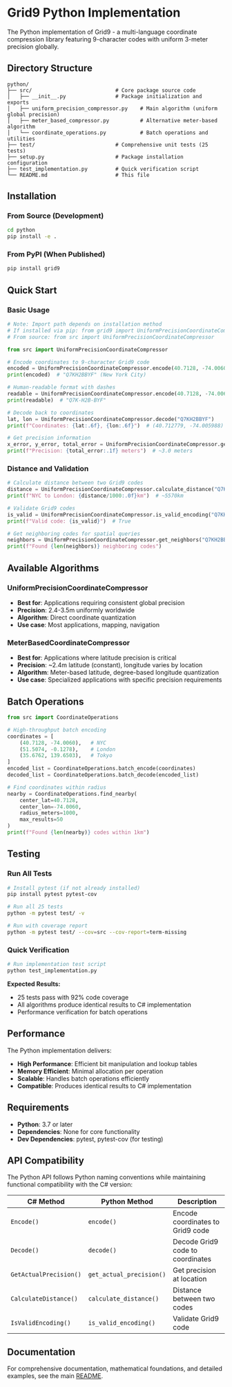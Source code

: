 # Grid9 Python Implementation

The Python implementation of Grid9 - a multi-language coordinate compression library featuring 9-character codes with uniform 3-meter precision globally.

## Directory Structure

```
python/
├── src/                           # Core package source code
│   ├── __init__.py                # Package initialization and exports
│   ├── uniform_precision_compressor.py    # Main algorithm (uniform global precision)
│   ├── meter_based_compressor.py          # Alternative meter-based algorithm
│   └── coordinate_operations.py           # Batch operations and utilities
├── test/                          # Comprehensive unit tests (25 tests)
├── setup.py                       # Package installation configuration
├── test_implementation.py         # Quick verification script
└── README.md                      # This file
```

## Installation

### From Source (Development)
```bash
cd python
pip install -e .
```

### From PyPI (When Published)
```bash
pip install grid9
```

## Quick Start

### Basic Usage
```python
# Note: Import path depends on installation method
# If installed via pip: from grid9 import UniformPrecisionCoordinateCompressor
# From source: from src import UniformPrecisionCoordinateCompressor

from src import UniformPrecisionCoordinateCompressor

# Encode coordinates to 9-character Grid9 code
encoded = UniformPrecisionCoordinateCompressor.encode(40.7128, -74.0060)
print(encoded)  # "Q7KH2BBYF" (New York City)

# Human-readable format with dashes
readable = UniformPrecisionCoordinateCompressor.encode(40.7128, -74.0060, human_readable=True)
print(readable)  # "Q7K-H2B-BYF"

# Decode back to coordinates
lat, lon = UniformPrecisionCoordinateCompressor.decode("Q7KH2BBYF")
print(f"Coordinates: {lat:.6f}, {lon:.6f}")  # (40.712779, -74.005988)

# Get precision information
x_error, y_error, total_error = UniformPrecisionCoordinateCompressor.get_actual_precision(40.7128, -74.0060)
print(f"Precision: {total_error:.1f} meters")  # ~3.0 meters
```

### Distance and Validation
```python
# Calculate distance between two Grid9 codes
distance = UniformPrecisionCoordinateCompressor.calculate_distance("Q7KH2BBYF", "S50MBZX2Y")
print(f"NYC to London: {distance/1000:.0f}km")  # ~5570km

# Validate Grid9 codes
is_valid = UniformPrecisionCoordinateCompressor.is_valid_encoding("Q7KH2BBYF")
print(f"Valid code: {is_valid}")  # True

# Get neighboring codes for spatial queries
neighbors = UniformPrecisionCoordinateCompressor.get_neighbors("Q7KH2BBYF")
print(f"Found {len(neighbors)} neighboring codes")
```

## Available Algorithms

### UniformPrecisionCoordinateCompressor
- **Best for**: Applications requiring consistent global precision
- **Precision**: 2.4-3.5m uniformly worldwide  
- **Algorithm**: Direct coordinate quantization
- **Use case**: Most applications, mapping, navigation

### MeterBasedCoordinateCompressor  
- **Best for**: Applications where latitude precision is critical
- **Precision**: ~2.4m latitude (constant), longitude varies by location
- **Algorithm**: Meter-based latitude, degree-based longitude quantization
- **Use case**: Specialized applications with specific precision requirements

## Batch Operations

```python
from src import CoordinateOperations

# High-throughput batch encoding
coordinates = [
    (40.7128, -74.0060),   # NYC
    (51.5074, -0.1278),    # London  
    (35.6762, 139.6503),   # Tokyo
]
encoded_list = CoordinateOperations.batch_encode(coordinates)
decoded_list = CoordinateOperations.batch_decode(encoded_list)

# Find coordinates within radius
nearby = CoordinateOperations.find_nearby(
    center_lat=40.7128, 
    center_lon=-74.0060, 
    radius_meters=1000,
    max_results=50
)
print(f"Found {len(nearby)} codes within 1km")
```

## Testing

### Run All Tests
```bash
# Install pytest (if not already installed)
pip install pytest pytest-cov

# Run all 25 tests
python -m pytest test/ -v

# Run with coverage report
python -m pytest test/ --cov=src --cov-report=term-missing
```

### Quick Verification
```bash
# Run implementation test script
python test_implementation.py
```

**Expected Results:**
- 25 tests pass with 92% code coverage
- All algorithms produce identical results to C# implementation
- Performance verification for batch operations

## Performance

The Python implementation delivers:
- **High Performance**: Efficient bit manipulation and lookup tables
- **Memory Efficient**: Minimal allocation per operation
- **Scalable**: Handles batch operations efficiently
- **Compatible**: Produces identical results to C# implementation

## Requirements

- **Python**: 3.7 or later
- **Dependencies**: None for core functionality
- **Dev Dependencies**: pytest, pytest-cov (for testing)

## API Compatibility

The Python API follows Python naming conventions while maintaining functional compatibility with the C# version:

| C# Method | Python Method | Description |
|-----------|---------------|-------------|
| `Encode()` | `encode()` | Encode coordinates to Grid9 code |
| `Decode()` | `decode()` | Decode Grid9 code to coordinates |
| `GetActualPrecision()` | `get_actual_precision()` | Get precision at location |
| `CalculateDistance()` | `calculate_distance()` | Distance between two codes |
| `IsValidEncoding()` | `is_valid_encoding()` | Validate Grid9 code |

## Documentation

For comprehensive documentation, mathematical foundations, and detailed examples, see the main [README](../README.md).